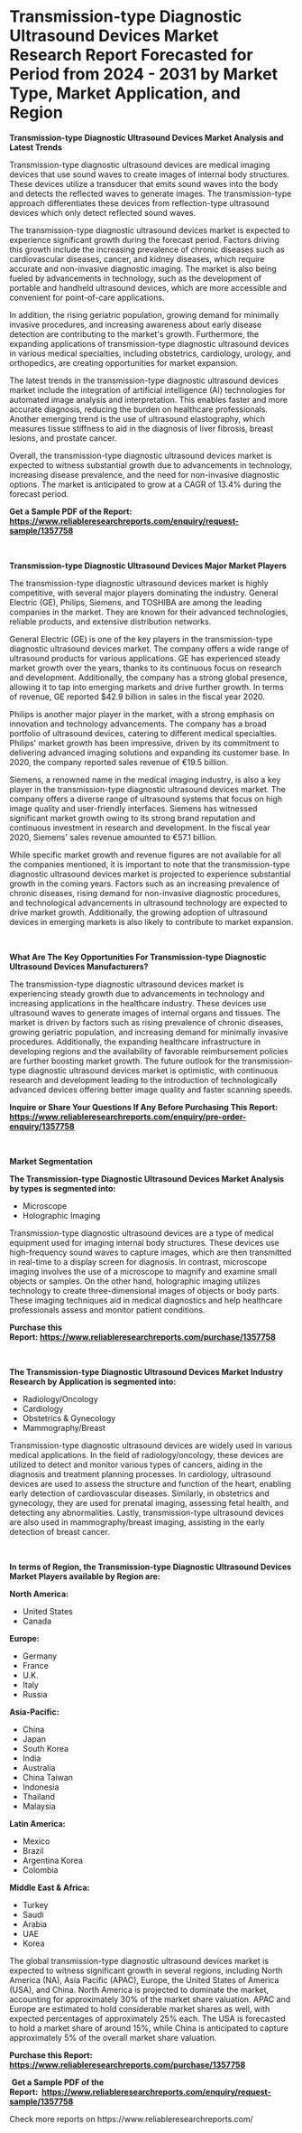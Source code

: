 <p><h1>Transmission-type Diagnostic Ultrasound Devices Market Research Report Forecasted for Period from 2024 -  2031 by Market Type, Market Application, and Region</h1></p><p><strong>Transmission-type Diagnostic Ultrasound Devices Market Analysis and Latest Trends</strong></p>
<p><p>Transmission-type diagnostic ultrasound devices are medical imaging devices that use sound waves to create images of internal body structures. These devices utilize a transducer that emits sound waves into the body and detects the reflected waves to generate images. The transmission-type approach differentiates these devices from reflection-type ultrasound devices which only detect reflected sound waves.</p><p>The transmission-type diagnostic ultrasound devices market is expected to experience significant growth during the forecast period. Factors driving this growth include the increasing prevalence of chronic diseases such as cardiovascular diseases, cancer, and kidney diseases, which require accurate and non-invasive diagnostic imaging. The market is also being fueled by advancements in technology, such as the development of portable and handheld ultrasound devices, which are more accessible and convenient for point-of-care applications.</p><p>In addition, the rising geriatric population, growing demand for minimally invasive procedures, and increasing awareness about early disease detection are contributing to the market's growth. Furthermore, the expanding applications of transmission-type diagnostic ultrasound devices in various medical specialties, including obstetrics, cardiology, urology, and orthopedics, are creating opportunities for market expansion.</p><p>The latest trends in the transmission-type diagnostic ultrasound devices market include the integration of artificial intelligence (AI) technologies for automated image analysis and interpretation. This enables faster and more accurate diagnosis, reducing the burden on healthcare professionals. Another emerging trend is the use of ultrasound elastography, which measures tissue stiffness to aid in the diagnosis of liver fibrosis, breast lesions, and prostate cancer.</p><p>Overall, the transmission-type diagnostic ultrasound devices market is expected to witness substantial growth due to advancements in technology, increasing disease prevalence, and the need for non-invasive diagnostic options. The market is anticipated to grow at a CAGR of 13.4% during the forecast period.</p></p>
<p><strong>Get a Sample PDF of the Report:&nbsp; <a href="https://www.reliableresearchreports.com/enquiry/request-sample/1357758">https://www.reliableresearchreports.com/enquiry/request-sample/1357758</a></strong></p>
<p>&nbsp;</p>
<p><strong>Transmission-type Diagnostic Ultrasound Devices Major Market Players</strong></p>
<p><p>The transmission-type diagnostic ultrasound devices market is highly competitive, with several major players dominating the industry. General Electric (GE), Philips, Siemens, and TOSHIBA are among the leading companies in the market. They are known for their advanced technologies, reliable products, and extensive distribution networks.</p><p>General Electric (GE) is one of the key players in the transmission-type diagnostic ultrasound devices market. The company offers a wide range of ultrasound products for various applications. GE has experienced steady market growth over the years, thanks to its continuous focus on research and development. Additionally, the company has a strong global presence, allowing it to tap into emerging markets and drive further growth. In terms of revenue, GE reported $42.9 billion in sales in the fiscal year 2020.</p><p>Philips is another major player in the market, with a strong emphasis on innovation and technology advancements. The company has a broad portfolio of ultrasound devices, catering to different medical specialties. Philips' market growth has been impressive, driven by its commitment to delivering advanced imaging solutions and expanding its customer base. In 2020, the company reported sales revenue of €19.5 billion.</p><p>Siemens, a renowned name in the medical imaging industry, is also a key player in the transmission-type diagnostic ultrasound devices market. The company offers a diverse range of ultrasound systems that focus on high image quality and user-friendly interfaces. Siemens has witnessed significant market growth owing to its strong brand reputation and continuous investment in research and development. In the fiscal year 2020, Siemens' sales revenue amounted to €57.1 billion.</p><p>While specific market growth and revenue figures are not available for all the companies mentioned, it is important to note that the transmission-type diagnostic ultrasound devices market is projected to experience substantial growth in the coming years. Factors such as an increasing prevalence of chronic diseases, rising demand for non-invasive diagnostic procedures, and technological advancements in ultrasound technology are expected to drive market growth. Additionally, the growing adoption of ultrasound devices in emerging markets is also likely to contribute to market expansion.</p></p>
<p>&nbsp;</p>
<p><strong>What Are The Key Opportunities For Transmission-type Diagnostic Ultrasound Devices Manufacturers?</strong></p>
<p><p>The transmission-type diagnostic ultrasound devices market is experiencing steady growth due to advancements in technology and increasing applications in the healthcare industry. These devices use ultrasound waves to generate images of internal organs and tissues. The market is driven by factors such as rising prevalence of chronic diseases, growing geriatric population, and increasing demand for minimally invasive procedures. Additionally, the expanding healthcare infrastructure in developing regions and the availability of favorable reimbursement policies are further boosting market growth. The future outlook for the transmission-type diagnostic ultrasound devices market is optimistic, with continuous research and development leading to the introduction of technologically advanced devices offering better image quality and faster scanning speeds.</p></p>
<p><strong>Inquire or Share Your Questions If Any Before Purchasing This Report: <a href="https://www.reliableresearchreports.com/enquiry/pre-order-enquiry/1357758">https://www.reliableresearchreports.com/enquiry/pre-order-enquiry/1357758</a></strong></p>
<p>&nbsp;</p>
<p><strong>Market Segmentation</strong></p>
<p><strong>The Transmission-type Diagnostic Ultrasound Devices Market Analysis by types is segmented into:</strong></p>
<p><ul><li>Microscope</li><li>Holographic Imaging</li></ul></p>
<p><p>Transmission-type diagnostic ultrasound devices are a type of medical equipment used for imaging internal body structures. These devices use high-frequency sound waves to capture images, which are then transmitted in real-time to a display screen for diagnosis. In contrast, microscope imaging involves the use of a microscope to magnify and examine small objects or samples. On the other hand, holographic imaging utilizes technology to create three-dimensional images of objects or body parts. These imaging techniques aid in medical diagnostics and help healthcare professionals assess and monitor patient conditions.</p></p>
<p><strong>Purchase this Report:&nbsp;<a href="https://www.reliableresearchreports.com/purchase/1357758">https://www.reliableresearchreports.com/purchase/1357758</a></strong></p>
<p>&nbsp;</p>
<p><strong>The Transmission-type Diagnostic Ultrasound Devices Market Industry Research by Application is segmented into:</strong></p>
<p><ul><li>Radiology/Oncology</li><li>Cardiology</li><li>Obstetrics & Gynecology</li><li>Mammography/Breast</li></ul></p>
<p><p>Transmission-type diagnostic ultrasound devices are widely used in various medical applications. In the field of radiology/oncology, these devices are utilized to detect and monitor various types of cancers, aiding in the diagnosis and treatment planning processes. In cardiology, ultrasound devices are used to assess the structure and function of the heart, enabling early detection of cardiovascular diseases. Similarly, in obstetrics and gynecology, they are used for prenatal imaging, assessing fetal health, and detecting any abnormalities. Lastly, transmission-type ultrasound devices are also used in mammography/breast imaging, assisting in the early detection of breast cancer.</p></p>
<p>&nbsp;</p>
<p><strong>In terms of Region, the Transmission-type Diagnostic Ultrasound Devices Market Players available by Region are:</strong></p>
<p>
    <p> <strong> North America: </strong>
        <ul>
            <li>United States</li>
            <li>Canada</li>
        </ul>
        </p> 
    <p> <strong> Europe: </strong>
        <ul>
            <li>Germany</li>
            <li>France</li>
            <li>U.K.</li>
            <li>Italy</li>
            <li>Russia</li>
        </ul>
        </p> 
    <p> <strong> Asia-Pacific: </strong>
        <ul>
            <li>China</li>
            <li>Japan</li>
            <li>South Korea</li>
            <li>India</li>
            <li>Australia</li>
            <li>China Taiwan</li>
            <li>Indonesia</li>
            <li>Thailand</li>
            <li>Malaysia</li>
        </ul>
        </p> 
    <p> <strong> Latin America: </strong>
        <ul>
            <li>Mexico</li>
            <li>Brazil</li>
            <li>Argentina Korea</li>
            <li>Colombia</li>
        </ul>
        </p> 
    <p> <strong> Middle East & Africa: </strong>
        <ul>
            <li>Turkey</li>
            <li>Saudi</li>
            <li>Arabia</li>
            <li>UAE</li>
            <li>Korea</li>
        </ul>
    </p>
    </p>
<p><p>The global transmission-type diagnostic ultrasound devices market is expected to witness significant growth in several regions, including North America (NA), Asia Pacific (APAC), Europe, the United States of America (USA), and China. North America is projected to dominate the market, accounting for approximately 30% of the market share valuation. APAC and Europe are estimated to hold considerable market shares as well, with expected percentages of approximately 25% each. The USA is forecasted to hold a market share of around 15%, while China is anticipated to capture approximately 5% of the overall market share valuation.</p></p>
<p><strong>Purchase this Report: <a href="https://www.reliableresearchreports.com/purchase/1357758">https://www.reliableresearchreports.com/purchase/1357758</a></strong></p>
<p>&nbsp;<strong>Get a Sample PDF of the Report:&nbsp;&nbsp;<a href="https://www.reliableresearchreports.com/enquiry/request-sample/1357758">https://www.reliableresearchreports.com/enquiry/request-sample/1357758</a></strong></p>
<p><strong></strong></p>
<p>Check more reports on https://www.reliableresearchreports.com/</p>